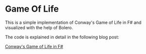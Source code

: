 # Game Of Life

This is a simple implementation of Conway's Game of Life in F# and visualized with the help of Bolero.

The code is explained in detail in the following blog post:

[Conway's Game of Life in F#](hhttps://dev.to/stefanalfbo/conways-game-of-life-in-f-2177)